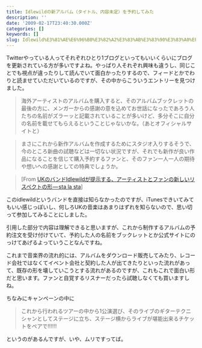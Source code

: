 ```yaml
---
title: Idlewildの新アルバム（タイトル、内容未定）を予約してみた
description: ''
date: '2009-02-17T23:40:30.000Z'
categories: []
keywords: []
slug: Idlewild%E3%81%AE%E6%96%B0%E3%82%A2%E3%83%AB%E3%83%90%E3%83%A0%EF%BC%88%E3%82%BF%E3%82%A4%E3%83%88%E3%83%AB%E3%80%81%E5%86%85%E5%AE%B9%E6%9C%AA%E5%...
---
```

Twitterやっている人ってそれぞれひとり1ブログといってもいいくらいにブログを更新されている方が多いですよね。やっぱり人それぞれ興味も違うし、同じことでも視点が違ったりして読んでいて面白かったりするので、フィードとかでわりと読ませていただいているのですが、その中からこういうエントリーを見つけました。

> 海外アーティストのアルバムを購入すると、そのアルバムブックレットの最後の方に、メンガーからの感謝の意を込めてお世話になったであろう人たちの名前がズラーッと記載されていることが多いけど、多分そこに自分の名前を載せてもらえるということじゃないかな。（あとオフィシャルサイトと）

> まさにこれから新作アルバムを作成するためにスタジオ入りするそうで、今のところ新曲の試聴などは一切ない状況ですが、それでも新作が良い作品になることを信じて購入予約するファンと、そのファン一人一人の期待や想いへの感謝としての特典でしょうか。

> \[From [UKのバンドIdlewildが提示する、アーティストとファンの新しいリスペクトの形 — sta la sta](http://sta-la-sta.com/2009/02/15/1198/)\]

このidlewildというバンドを直接は知らなかったのですが、iTunesできいてみてもいい感じっぽいし、何しろUKの音楽はあまりはずれを知らないので、思い切って参加してみることにしました。

引用した部分で内容は理解できると思いますが、これから制作するアルバムの予約注文を受け付けていて、予約した人の名前をブックレットとか公式サイトにのっけてあげるよっていうことなんですね。

これまで音楽界の流れ的には、アルバムをダウンロード販売してみたり、レコード会社ではなくてイベント会社と契約した人が出てきたりといった流れがあって、既存の形を壊していこうとする流れがあるのですが、これもこれで面白い形だと思います。ファンと自覚するリスナーだったら試聴しなくても買いますしね。

ちなみにキャンペーンの中に

> これから行われるツアーの中から1公演選び、そのライブのギターテクニシャンとしてステージに立ち、ステージ横からライブが堪能出来るチケットをペアで!!!!!!

というのがあるんですが、いや、ムリですってば。
